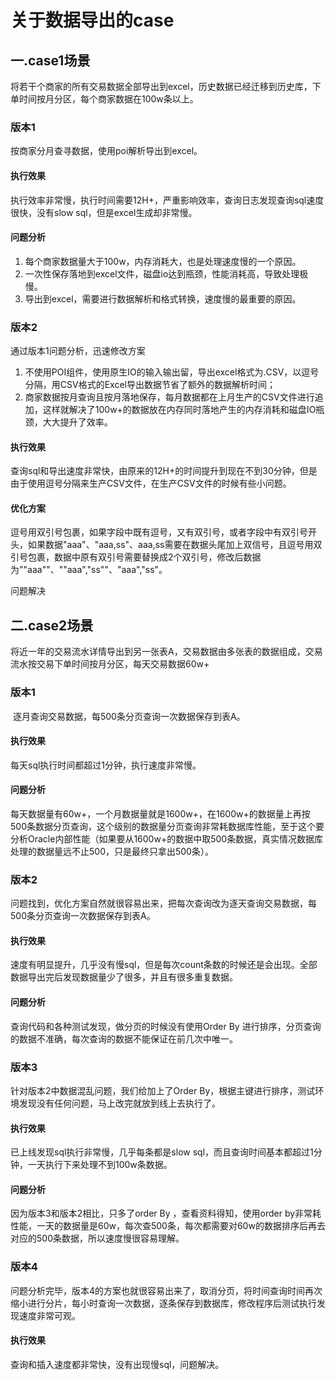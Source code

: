 # 关于数据导出的case

## 一.case1场景
 将若干个商家的所有交易数据全部导出到excel，历史数据已经迁移到历史库，下单时间按月分区，每个商家数据在100w条以上。
### 版本1
 按商家分月查寻数据，使用poi解析导出到excel。
 #### 执行效果
执行效率非常慢，执行时间需要12H+，严重影响效率，查询日志发现查询sql速度很快，没有slow sql，但是excel生成却非常慢。
#### 问题分析
1. 每个商家数据量大于100w，内存消耗大，也是处理速度慢的一个原因。
2. 一次性保存落地到excel文件，磁盘io达到瓶颈，性能消耗高，导致处理极慢。
3. 导出到excel，需要进行数据解析和格式转换，速度慢的最重要的原因。

### 版本2
通过版本1问题分析，迅速修改方案
1. 不使用POI组件，使用原生IO的输入输出留，导出excel格式为.CSV，以逗号分隔，用CSV格式的Excel导出数据节省了额外的数据解析时间；
2. 商家数据按月查询且按月落地保存，每月数据都在上月生产的CSV文件进行追加，这样就解决了100w+的数据放在内存同时落地产生的内存消耗和磁盘IO瓶颈，大大提升了效率。
#### 执行效果
查询sql和导出速度非常快，由原来的12H+的时间提升到现在不到30分钟，但是由于使用逗号分隔来生产CSV文件，在生产CSV文件的时候有些小问题。
#### 优化方案
逗号用双引号包裹，如果字段中既有逗号，又有双引号，或者字段中有双引号开头，如果数据"aaa"、"aaa,ss"、aaa,ss需要在数据头尾加上双信号，且逗号用双引号包裹，数据中原有双引号需要替换成2个双引号，修改后数据为""aaa""、""aaa","ss""、"aaa","ss"。

问题解决

## 二.case2场景
 将近一年的交易流水详情导出到另一张表A，交易数据由多张表的数据组成，交易流水按交易下单时间按月分区，每天交易数据60w+
 ### 版本1
  逐月查询交易数据，每500条分页查询一次数据保存到表A。
 #### 执行效果
每天sql执行时间都超过1分钟，执行速度非常慢。
#### 问题分析
每天数据量有60w+，一个月数据量就是1600w+，在1600w+的数据量上再按500条数据分页查询，这个级别的数据量分页查询非常耗数据库性能，至于这个要分析Oracle内部性能（如果要从1600w+的数据中取500条数据，真实情况数据库处理的数据量远不止500，只是最终只拿出500条）。

### 版本2
问题找到，优化方案自然就很容易出来，把每次查询改为逐天查询交易数据，每500条分页查询一次数据保存到表A。
#### 执行效果
速度有明显提升，几乎没有慢sql，但是每次count条数的时候还是会出现。全部数据导出完后发现数据量少了很多，并且有很多重复数据。
#### 问题分析
查询代码和各种测试发现，做分页的时候没有使用Order By 进行排序，分页查询的数据不准确，每次查询的数据不能保证在前几次中唯一。

### 版本3
针对版本2中数据混乱问题，我们给加上了Order By，根据主键进行排序，测试环境发现没有任何问题，马上改完就放到线上去执行了。
 #### 执行效果
已上线发现sql执行非常慢，几乎每条都是slow sql，而且查询时间基本都超过1分钟，一天执行下来处理不到100w条数据。
#### 问题分析
因为版本3和版本2相比，只多了order By ，查看资料得知，使用order by非常耗性能，一天的数据量是60w，每次查500条，每次都需要对60w的数据排序后再去对应的500条数据，所以速度慢很容易理解。

### 版本4
问题分析完毕，版本4的方案也就很容易出来了，取消分页，将时间查询时间再次缩小进行分片，每小时查询一次数据，逐条保存到数据库，修改程序后测试执行发现速度非常可观。
 #### 执行效果
 查询和插入速度都非常快，没有出现慢sql，问题解决。











